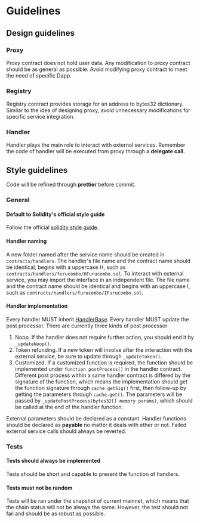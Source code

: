 # Guidelines

## Design guidelines

### Proxy

Proxy contract does not hold user data. Any modification to proxy contract should be as general as possible. Avoid modifying proxy contract to meet the need of specific Dapp.

### Registry

Registry contract provides storage for an address to bytes32 dictionary. Similar to the idea of designing proxy, avoid unnecessary modifications for specific service integration.

### Handler

Handler plays the main role to interact with external services. Remember the code of handler will be executed from proxy through a **delegate call**.

## Style guidelines

Code will be refined through **prettier** before commit.

### General

#### Default to Solidity's official style guide

Follow the official [solidity style guide](https://solidity.readthedocs.io/en/latest/style-guide.html).

#### Handler naming

A new folder named after the service name should be created in `contracts/handlers`. The handler's file name and the contract name should be identical, begins with a uppercase H, such as `contracts/handlers/furucombo/HFurucombo.sol`. To interact with external service, you may import the interface in an independent file. The file name and the contract name should be identical and begins with an uppercase I, such as `contracts/handlers/furucombo/IFurucombo.sol`.

#### Handler implementation

Every handler MUST inherit [HandlerBase](https://garage.dinngo.co/hackathon-black/legocontract/blob/develop/contracts/handlers/HandlerBase.sol). Every handler MUST update the post processor. There are currently three kinds of post processor 

1.  Noop. If the handler does not require further action, you should end it by `_updateNoop()`.
2.  Token refunding. If a new token will involve after the interaction with the external service, be sure to update through `_updateToken()`.
3.  Customized. If a customized function is required, the function should be implemented under `function postProcess()` in the handler contract. Different post process within a same handler contract is differed by the signature of the function, which means the implementation should get the function signature through `cache.getSig()` first, then follow-up by getting the parameters through `cache.get()`. The parameters will be passed by `_updatePostProcess(bytes32[] memory params)`, which should be called at the end of the handler function.

External parameters should be declared as a constant.
Handler functions should be declared as **payable** no matter it deals with ether or not.
Failed external service calls should always be reverted.

### Tests

#### Tests should always be implemented

Tests should be short and capable to present the function of handlers.

#### Tests must not be random

Tests will be ran under the snapshot of current mainnet, which means that the chain status will not be always the same. However, the test should not fail and should be as robust as possible.
